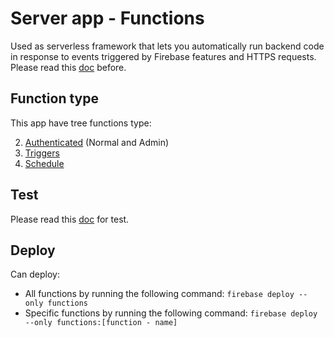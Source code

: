 # Server app - Functions

Used as serverless framework that lets you automatically run backend code in response to events triggered by Firebase features and HTTPS requests. Please read this [doc](../README.md) before.

## Function type

This app have tree functions type:

2.  [Authenticated](https://firebase.google.com/docs/functions/callable) (Normal and Admin)
3.  [Triggers](https://firebase.google.com/docs/functions/firestore-events)
4.  [Schedule](https://firebase.google.com/docs/functions/schedule-functions)

## Test

Please read this [doc](https://firebase.google.com/docs/functions/local-emulator) for test.

## Deploy

Can deploy:

-   All functions by running the following command: `firebase deploy --only functions`
-   Specific functions by running the following command: `firebase deploy --only functions:[function - name]`

